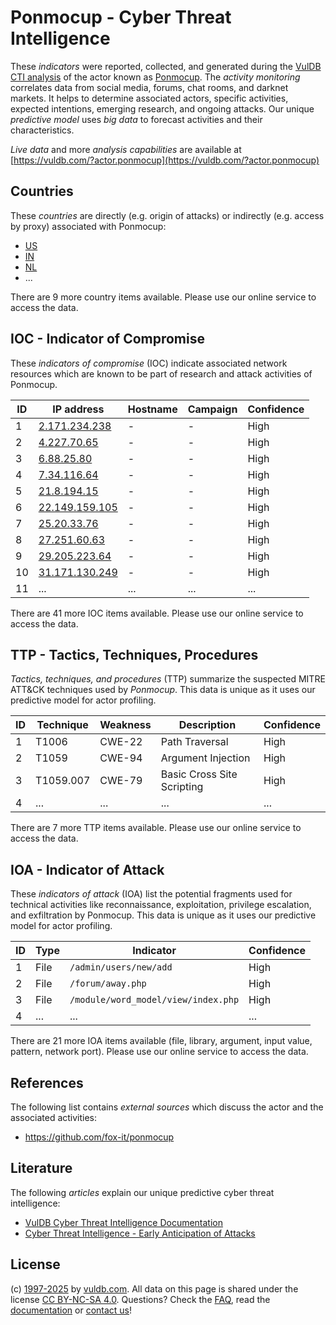 # Ponmocup - Cyber Threat Intelligence

These _indicators_ were reported, collected, and generated during the [VulDB CTI analysis](https://vuldb.com/?kb.cti) of the actor known as [Ponmocup](https://vuldb.com/?actor.ponmocup). The _activity monitoring_ correlates data from social media, forums, chat rooms, and darknet markets. It helps to determine associated actors, specific activities, expected intentions, emerging research, and ongoing attacks. Our unique _predictive model_ uses _big data_ to forecast activities and their characteristics.

_Live data_ and more _analysis capabilities_ are available at [https://vuldb.com/?actor.ponmocup](https://vuldb.com/?actor.ponmocup)

## Countries

These _countries_ are directly (e.g. origin of attacks) or indirectly (e.g. access by proxy) associated with Ponmocup:

* [US](https://vuldb.com/?country.us)
* [IN](https://vuldb.com/?country.in)
* [NL](https://vuldb.com/?country.nl)
* ...

There are 9 more country items available. Please use our online service to access the data.

## IOC - Indicator of Compromise

These _indicators of compromise_ (IOC) indicate associated network resources which are known to be part of research and attack activities of Ponmocup.

ID | IP address | Hostname | Campaign | Confidence
-- | ---------- | -------- | -------- | ----------
1 | [2.171.234.238](https://vuldb.com/?ip.2.171.234.238) | - | - | High
2 | [4.227.70.65](https://vuldb.com/?ip.4.227.70.65) | - | - | High
3 | [6.88.25.80](https://vuldb.com/?ip.6.88.25.80) | - | - | High
4 | [7.34.116.64](https://vuldb.com/?ip.7.34.116.64) | - | - | High
5 | [21.8.194.15](https://vuldb.com/?ip.21.8.194.15) | - | - | High
6 | [22.149.159.105](https://vuldb.com/?ip.22.149.159.105) | - | - | High
7 | [25.20.33.76](https://vuldb.com/?ip.25.20.33.76) | - | - | High
8 | [27.251.60.63](https://vuldb.com/?ip.27.251.60.63) | - | - | High
9 | [29.205.223.64](https://vuldb.com/?ip.29.205.223.64) | - | - | High
10 | [31.171.130.249](https://vuldb.com/?ip.31.171.130.249) | - | - | High
11 | ... | ... | ... | ...

There are 41 more IOC items available. Please use our online service to access the data.

## TTP - Tactics, Techniques, Procedures

_Tactics, techniques, and procedures_ (TTP) summarize the suspected MITRE ATT&CK techniques used by _Ponmocup_. This data is unique as it uses our predictive model for actor profiling.

ID | Technique | Weakness | Description | Confidence
-- | --------- | -------- | ----------- | ----------
1 | T1006 | CWE-22 | Path Traversal | High
2 | T1059 | CWE-94 | Argument Injection | High
3 | T1059.007 | CWE-79 | Basic Cross Site Scripting | High
4 | ... | ... | ... | ...

There are 7 more TTP items available. Please use our online service to access the data.

## IOA - Indicator of Attack

These _indicators of attack_ (IOA) list the potential fragments used for technical activities like reconnaissance, exploitation, privilege escalation, and exfiltration by Ponmocup. This data is unique as it uses our predictive model for actor profiling.

ID | Type | Indicator | Confidence
-- | ---- | --------- | ----------
1 | File | `/admin/users/new/add` | High
2 | File | `/forum/away.php` | High
3 | File | `/module/word_model/view/index.php` | High
4 | ... | ... | ...

There are 21 more IOA items available (file, library, argument, input value, pattern, network port). Please use our online service to access the data.

## References

The following list contains _external sources_ which discuss the actor and the associated activities:

* https://github.com/fox-it/ponmocup

## Literature

The following _articles_ explain our unique predictive cyber threat intelligence:

* [VulDB Cyber Threat Intelligence Documentation](https://vuldb.com/?kb.cti)
* [Cyber Threat Intelligence - Early Anticipation of Attacks](https://www.scip.ch/en/?labs.20201022)

## License

(c) [1997-2025](https://vuldb.com/?kb.changelog) by [vuldb.com](https://vuldb.com/?kb.about). All data on this page is shared under the license [CC BY-NC-SA 4.0](https://creativecommons.org/licenses/by-nc-sa/4.0/). Questions? Check the [FAQ](https://vuldb.com/?kb.faq), read the [documentation](https://vuldb.com/?kb) or [contact us](https://vuldb.com/?contact)!
